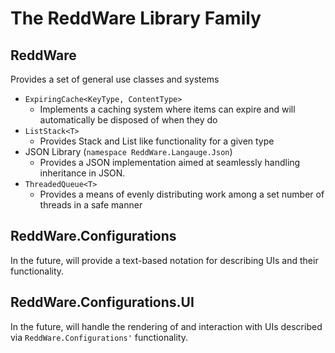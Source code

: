 # The ReddWare Library Family

## ReddWare
Provides a set of general use classes and systems

  * `ExpiringCache<KeyType, ContentType>`
    * Implements a caching system where items can expire and will automatically be disposed of when they do
  * `ListStack<T>`
    * Provides Stack and List like functionality for a given type
  * JSON Library (`namespace ReddWare.Langauge.Json`)
    * Provides a JSON implementation aimed at seamlessly handling inheritance in JSON.
  * `ThreadedQueue<T>`
    * Provides a means of evenly distributing work among a set number of threads in a safe manner

## ReddWare.Configurations
In the future, will provide a text-based notation for describing UIs and their functionality.


## ReddWare.Configurations.UI
In the future, will handle the  rendering of and interaction with UIs described via `ReddWare.Configurations'` functionality.